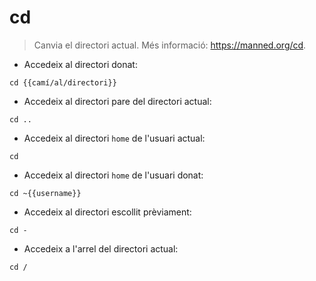 # cd

> Canvia el directori actual.
> Més informació: <https://manned.org/cd>.

- Accedeix al directori donat:

`cd {{camí/al/directori}}`

- Accedeix al directori pare del directori actual:

`cd ..`

- Accedeix al directori `home` de l'usuari actual:

`cd`

- Accedeix al directori `home` de l'usuari donat:

`cd ~{{username}}`

- Accedeix al directori escollit prèviament:

`cd -`

- Accedeix a l'arrel del directori actual:

`cd /`
